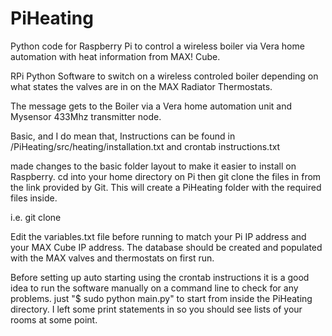 # PiHeating
Python code for Raspberry Pi to control a wireless boiler via Vera home automation with heat information from MAX! Cube.

RPi Python Software to switch on a wireless controled boiler depending on what states the valves are in on the MAX Radiator Thermostats.

The message gets to the Boiler via a Vera home automation unit and Mysensor 433Mhz transmitter node.

Basic, and I do mean that, Instructions can be found in /PiHeating/src/heating/installation.txt and crontab instructions.txt

made changes to the basic folder layout to make it easier to install on Raspberry. cd into your home directory on Pi then
git clone the files in from the link provided by Git. This will create a PiHeating folder with the required files inside.

i.e. git clone 

Edit the variables.txt file before running to match your Pi IP address and your MAX Cube IP address. The database should be created and populated with the MAX valves and thermostats on first run.

Before setting up auto starting using the crontab instructions it is a good idea to run the software manually on a command line to check for any problems. just "$ sudo python main.py" to start from inside the PiHeating directory. I left some print statements in so you should see lists of your rooms at some point.
